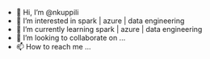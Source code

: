 - 👋 Hi, I’m @nkuppili
- 👀 I’m interested in spark | azure | data engineering 
- 🌱 I’m currently learning spark | azure | data engineering 
- 💞️ I’m looking to collaborate on ...
- 📫 How to reach me ...

<!---
nkuppili/nkuppili is a ✨ special ✨ repository because its `README.md` (this file) appears on your GitHub profile.
You can click the Preview link to take a look at your changes.
--->
